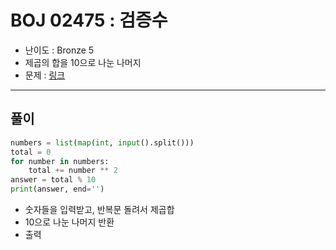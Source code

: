 # BOJ 02475 : 검증수

- 난이도 : Bronze 5
- 제곱의 합을 10으로 나눈 나머지
- 문제 : [링크](https://www.acmicpc.net/problem/2475)

---  

## 풀이
```python
numbers = list(map(int, input().split()))
total = 0
for number in numbers:
    total += number ** 2
answer = total % 10
print(answer, end='')

```
- 숫자들을 입력받고, 반복문 돌려서 제곱합
- 10으로 나눈 나머지 반환
- 출력
